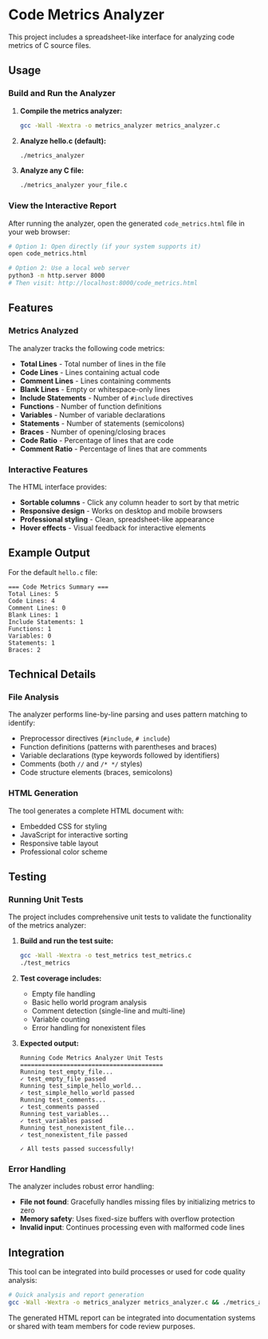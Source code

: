 # Code Metrics Analyzer

This project includes a spreadsheet-like interface for analyzing code metrics of C source files.

## Usage

### Build and Run the Analyzer

1. **Compile the metrics analyzer:**
   ```bash
   gcc -Wall -Wextra -o metrics_analyzer metrics_analyzer.c
   ```

2. **Analyze hello.c (default):**
   ```bash
   ./metrics_analyzer
   ```

3. **Analyze any C file:**
   ```bash
   ./metrics_analyzer your_file.c
   ```

### View the Interactive Report

After running the analyzer, open the generated `code_metrics.html` file in your web browser:

```bash
# Option 1: Open directly (if your system supports it)
open code_metrics.html

# Option 2: Use a local web server
python3 -m http.server 8000
# Then visit: http://localhost:8000/code_metrics.html
```

## Features

### Metrics Analyzed

The analyzer tracks the following code metrics:

- **Total Lines** - Total number of lines in the file
- **Code Lines** - Lines containing actual code
- **Comment Lines** - Lines containing comments
- **Blank Lines** - Empty or whitespace-only lines
- **Include Statements** - Number of `#include` directives
- **Functions** - Number of function definitions
- **Variables** - Number of variable declarations
- **Statements** - Number of statements (semicolons)
- **Braces** - Number of opening/closing braces
- **Code Ratio** - Percentage of lines that are code
- **Comment Ratio** - Percentage of lines that are comments

### Interactive Features

The HTML interface provides:

- **Sortable columns** - Click any column header to sort by that metric
- **Responsive design** - Works on desktop and mobile browsers
- **Professional styling** - Clean, spreadsheet-like appearance
- **Hover effects** - Visual feedback for interactive elements

## Example Output

For the default `hello.c` file:

```
=== Code Metrics Summary ===
Total Lines: 5
Code Lines: 4
Comment Lines: 0
Blank Lines: 1
Include Statements: 1
Functions: 1
Variables: 0
Statements: 1
Braces: 2
```

## Technical Details

### File Analysis

The analyzer performs line-by-line parsing and uses pattern matching to identify:

- Preprocessor directives (`#include`, `# include`)
- Function definitions (patterns with parentheses and braces)
- Variable declarations (type keywords followed by identifiers)
- Comments (both `//` and `/* */` styles)
- Code structure elements (braces, semicolons)

### HTML Generation

The tool generates a complete HTML document with:

- Embedded CSS for styling
- JavaScript for interactive sorting
- Responsive table layout
- Professional color scheme

## Testing

### Running Unit Tests

The project includes comprehensive unit tests to validate the functionality of the metrics analyzer:

1. **Build and run the test suite:**
   ```bash
   gcc -Wall -Wextra -o test_metrics test_metrics.c
   ./test_metrics
   ```

2. **Test coverage includes:**
   - Empty file handling
   - Basic hello world program analysis
   - Comment detection (single-line and multi-line)
   - Variable counting
   - Error handling for nonexistent files

3. **Expected output:**
   ```
   Running Code Metrics Analyzer Unit Tests
   ========================================
   Running test_empty_file...
   ✓ test_empty_file passed
   Running test_simple_hello_world...
   ✓ test_simple_hello_world passed
   Running test_comments...
   ✓ test_comments passed
   Running test_variables...
   ✓ test_variables passed
   Running test_nonexistent_file...
   ✓ test_nonexistent_file passed

   ✓ All tests passed successfully!
   ```

### Error Handling

The analyzer includes robust error handling:

- **File not found**: Gracefully handles missing files by initializing metrics to zero
- **Memory safety**: Uses fixed-size buffers with overflow protection
- **Invalid input**: Continues processing even with malformed code lines

## Integration

This tool can be integrated into build processes or used for code quality analysis:

```bash
# Quick analysis and report generation
gcc -Wall -Wextra -o metrics_analyzer metrics_analyzer.c && ./metrics_analyzer hello.c
```

The generated HTML report can be integrated into documentation systems or shared with team members for code review purposes.